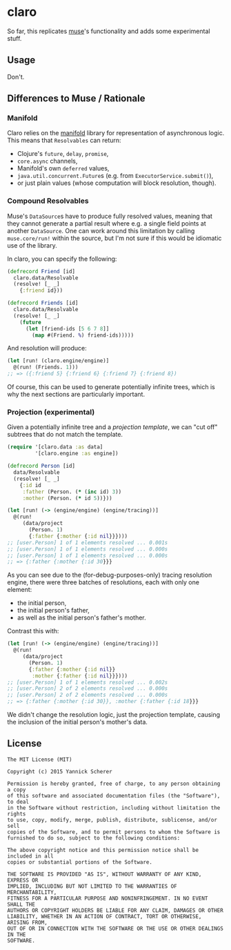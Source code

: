 # claro

So far, this replicates [muse][muse]'s functionality and adds some experimental
stuff.

[muse]: https://github.com/kachayev/muse

## Usage

Don't.

## Differences to Muse / Rationale

### Manifold

Claro relies on the [manifold](https://github.com/ztellman/manifold) library for
representation of asynchronous logic. This means that `Resolvables` can return:

- Clojure's `future`, `delay`, `promise`,
- `core.async` channels,
- Manifold's own `deferred` values,
- `java.util.concurrent.Future`s (e.g. from `ExecutorService.submit()`),
- or just plain values (whose computation will block resolution, though).

### Compound Resolvables

Muse's `DataSource`s have to produce fully resolved values, meaning that they
cannot generate a partial result where e.g. a single field points at another
`DataSource`. One can work around this limitation by calling `muse.core/run!`
within the source, but I'm not sure if this would be idiomatic use of the
library.

In claro, you can specify the following:

```clojure
(defrecord Friend [id]
  claro.data/Resolvable
  (resolve! [_ _]
    {:friend id}))

(defrecord Friends [id]
  claro.data/Resolvable
  (resolve! [_ _]
    (future
      (let [friend-ids [5 6 7 8]]
        (map #(Friend. %) friend-ids)))))
```

And resolution will produce:

```clojure
(let [run! (claro.engine/engine)]
  @(run! (Friends. 1)))
;; => ({:friend 5} {:friend 6} {:friend 7} {:friend 8})
```

Of course, this can be used to generate potentially infinite trees, which is why
the next sections are particularly important.

### Projection (experimental)

Given a potentially infinite tree and a _projection template_, we can "cut off"
subtrees that do not match the template.

```clojure
(require '[claro.data :as data]
         '[claro.engine :as engine])

(defrecord Person [id]
  data/Resolvable
  (resolve! [_ _]
    {:id id
     :father (Person. (* (inc id) 3))
     :mother (Person. (* id 5))}))

(let [run! (-> (engine/engine) (engine/tracing))]
  @(run!
     (data/project
       (Person. 1)
       {:father {:mother {:id nil}}})))
;; [user.Person] 1 of 1 elements resolved ... 0.001s
;; [user.Person] 1 of 1 elements resolved ... 0.000s
;; [user.Person] 1 of 1 elements resolved ... 0.000s
;; => {:father {:mother {:id 30}}}
```

As you can see due to the (for-debug-purposes-only) tracing resolution engine,
there were three batches of resolutions, each with only one element:

- the initial person,
- the initial person's father,
- as well as the initial person's father's mother.

Contrast this with:

```clojure
(let [run! (-> (engine/engine) (engine/tracing))]
  @(run!
     (data/project
       (Person. 1)
       {:father {:mother {:id nil}}
        :mother {:father {:id nil}}})))
;; [user.Person] 1 of 1 elements resolved ... 0.002s
;; [user.Person] 2 of 2 elements resolved ... 0.000s
;; [user.Person] 2 of 2 elements resolved ... 0.000s
;; => {:father {:mother {:id 30}}, :mother {:father {:id 18}}}
```

We didn't change the resolution logic, just the projection template, causing
the inclusion of the initial person's mother's data.

## License

```
The MIT License (MIT)

Copyright (c) 2015 Yannick Scherer

Permission is hereby granted, free of charge, to any person obtaining a copy
of this software and associated documentation files (the "Software"), to deal
in the Software without restriction, including without limitation the rights
to use, copy, modify, merge, publish, distribute, sublicense, and/or sell
copies of the Software, and to permit persons to whom the Software is
furnished to do so, subject to the following conditions:

The above copyright notice and this permission notice shall be included in all
copies or substantial portions of the Software.

THE SOFTWARE IS PROVIDED "AS IS", WITHOUT WARRANTY OF ANY KIND, EXPRESS OR
IMPLIED, INCLUDING BUT NOT LIMITED TO THE WARRANTIES OF MERCHANTABILITY,
FITNESS FOR A PARTICULAR PURPOSE AND NONINFRINGEMENT. IN NO EVENT SHALL THE
AUTHORS OR COPYRIGHT HOLDERS BE LIABLE FOR ANY CLAIM, DAMAGES OR OTHER
LIABILITY, WHETHER IN AN ACTION OF CONTRACT, TORT OR OTHERWISE, ARISING FROM,
OUT OF OR IN CONNECTION WITH THE SOFTWARE OR THE USE OR OTHER DEALINGS IN THE
SOFTWARE.
```
